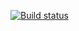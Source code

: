[![Build status](https://ci.appveyor.com/api/projects/status/efrwa6hdd5xoahkg?svg=true)](https://ci.appveyor.com/project/kotebone/postmanecho)
